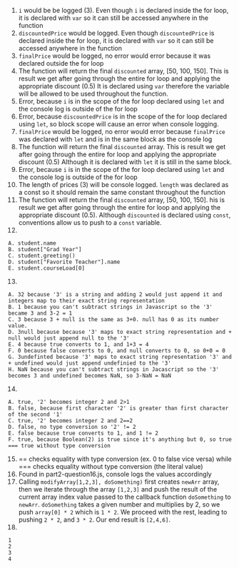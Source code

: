 1. `i` would be be logged (3). Even though `i` is declared inside the for loop, it is declared with `var` so it can still be accessed anywhere in the function
2. `discountedPrice` would be logged. Even though `discountedPrice` is declared inside the for loop, it is declared with `var` so it can still be accessed anywhere in the function
3. `finalPrice` would be logged, no error would error because it was declared outside the for loop
4. The function will return the final `discounted` array, [50, 100, 150]. This is result we get after going through the entire for loop and applying the appropriate discount (0.5) It is declared using `var` therefore the variable will be allowed to be used throughout the function.
5. Error, because `i` is in the scope of the for loop declared using `let` and the console log is outside of the for loop
6. Error, because `discountedPrice` is in the scope of the for loop declared using `let`, so block scope will cause an error when console logging. 
7. `finalPrice` would be logged, no error would error because `finalPrice` was declared with `let` and is in the same block as the console log
8. The function will return the final `discounted` array. This is result we get after going through the entire for loop and applying the appropriate discount (0.5) Although it is declared with `let` it is still in the same block. 
9. Error, because `i` is in the scope of the for loop declared using `let` and the console log is outside of the for loop
10. The length of prices (3) will be console logged. `length` was declared as a const so it should remain the same constant throughout the function
11. The function will return the final `discounted` array, [50, 100, 150]. his is result we get after going through the entire for loop and applying the appropriate discount (0.5). Although `discounted` is declared using `const`, conventions allow us to push to a `const` variable. 
12. 
```
A. student.name
B. student["Grad Year"]
C. student.greeting()
D. student["Favorite Teacher"].name
E. student.courseLoad[0]
``` 
13. 
```
A. 32 because '3' is a string and adding 2 would just append it and integers map to their exact string representation
B. 1 because you can't subtract strings in Javascript so the '3' became 3 and 3-2 = 1
C. 3 because 3 + null is the same as 3+0. null has 0 as its number value.
D. 3null because because '3' maps to exact string representation and + null would just append null to the '3'
E. 4 because true converts to 1, and 1+3 = 4
F. 0 because false converts to 0, and null converts to 0, so 0+0 = 0
G. 3undefinted because '3' maps to exact string representation '3' and + undefined would just append undefinied to the '3'
H. NaN because you can't subtract strings in Jacascript so the '3' becomes 3 and undefined becomes NaN, so 3-NaN = NaN
```
14. 
```
A. true, '2' becomes integer 2 and 2>1
B. false, because first character '2' is greater than first character of the second '1'
C. true, '2' becomes integer 2 and 2==2
D. false, no type conversion so '2' != 2
E. false because true converts to 1, and 1 != 2
F. true, because Boolean(2) is true since it's anything but 0, so true === true without type conversion
```
15. == checks equality with type conversion (ex. 0 to false vice versa) while === checks equality without type conversion (the literal value)
16. Found in part2-question16.js, console logs the values accordingly
17. Calling `modifyArray[1,2,3], doSomething)` first creates `newArr` array, then we iterate through the array `[1,2,3]` and push the result of the current array index value passed to the callback function `doSomething` to `newArr`. `doSomething` takes a given number and multiplies by 2, so we push `array[0] * 2` which is `1 * 2`. We proceed with the rest, leading to pushing `2 * 2`, and `3 * 2`. Our end result is `[2,4,6]`.
18. 
```
1
2
3
4
```
